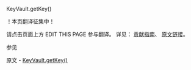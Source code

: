  KeyVault.getKey()

 ！本页翻译征集中！

请点击页面上方 EDIT THIS PAGE 参与翻译。
详见：
[贡献指南]( https://github.com/JinMuInfo/MongoDB-Manual-zh/blob/master/CONTRIBUTING.md )、
[原文链接](  https://docs.mongodb.com/manual/reference/method/KeyVault.getKey/  )。

 参见

原文 - [KeyVault.getKey()]( https://docs.mongodb.com/manual/reference/method/KeyVault.getKey/ )

